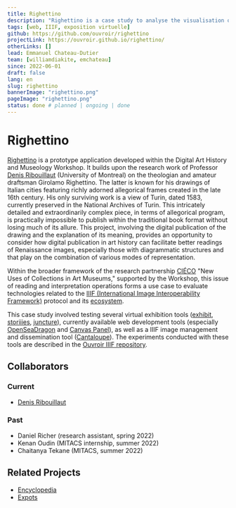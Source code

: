 ```yaml
---
title: Righettino
description: "Righettino is a case study to analyse the visualisation of IIIF high resolution images"
tags: [web, IIIF, exposition virtuelle]
github: https://github.com/ouvroir/righettino
projectLink: https://ouvroir.github.io/righettino/
otherLinks: []
lead: Emmanuel Chateau-Dutier
team: [williamdiakite, emchateau]
since: 2022-06-01
draft: false
lang: en
slug: righettino
bannerImage: "righettino.png"
pageImage: "righettino.png"
status: done # planned | ongoing | done
---
```


# Righettino

<!-- Project Description -->

[Righettino](https://ouvroir.github.io/righettino/) is a prototype application developed within the Digital Art History and Museology Workshop. It builds upon the research work of Professor [Denis Ribouillaut](https://histart.umontreal.ca/repertoire-departement/professeur/in/in19365/sg/Denis%20Ribouillault/) (University of Montreal) on the theologian and amateur draftsman Girolamo Righettino. The latter is known for his drawings of Italian cities featuring richly adorned allegorical frames created in the late 16th century. His only surviving work is a view of Turin, dated 1583, currently preserved in the National Archives of Turin. This intricately detailed and extraordinarily complex piece, in terms of allegorical program, is practically impossible to publish within the traditional book format without losing much of its allure. This project, involving the digital publication of the drawing and the <!--manuscript written by Righettino--> explanation of its meaning, provides an opportunity to consider how digital publication in art history can facilitate better readings of Renaissance images, especially those with diagrammatic structures and that play on the combination of various modes of representation.

Within the broader framework of the research partnership [CIÉCO](http://cieco.umontreal.ca/) "New Uses of Collections in Art Museums," supported by the Workshop, this issue of reading and interpretation operations forms a use case to evaluate technologies related to the [IIIF (International Image Interoperability Framework)](https://iiif.io/) protocol and its [ecosystem](https://github.com/IIIF/awesome-iiif).

This case study involved testing several virtual exhibition tools ([exhibit](https://www.exhibit.so/), [storiiies](http://storiiies.cogapp.com/), [juncture](https://juncture-digital.org/)), currently available web development tools (especially [OpenSeaDragon](https://openseadragon.github.io/) and [Canvas Panel](https://iiif-canvas-panel.netlify.app/)), as well as a IIIF image management and dissemination tool ([Cantaloupe](https://cantaloupe-project.github.io/)). The experiments conducted with these tools are described in the [Ouvroir IIIF repository](https://github.com/ouvroir/IIIF/tree/main/documentation).

## Collaborators

### Current

- [Denis Ribouillaut](https://histart.umontreal.ca/repertoire-departement/professeur/in/in19365/sg/Denis%20Ribouillault/)

### Past

- Daniel Richer (research assistant, spring 2022)
- Kenan Oudin (MITACS internship, summer 2022)
- Chaitanya Tekane (MITACS, summer 2022)

## Related Projects

- [Encyclopedia](https://ouvroir.umontreal.ca/fr/projets/encyclopedie/)
- [Expots](https://ouvroir.umontreal.ca/fr/projets/expots/)

<!-- Publications, Exhibitions, Articles, Conferences -->

<!--publications, expos, articles, conférences-->
